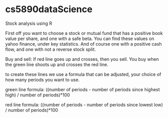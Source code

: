 # cs5890dataScience
Stock analysis using R

First off you want to choose a stock or mutual fund that has a positive book value per share, and one with a safe beta. 
You can find these values on yahoo finance, under key statistics. And of course one with a positive cash flow, and one with not a reverse stock split.

Buy and sell: If red line goes up and crosses, then you sell. You buy when the green line shoots up and crosses the red line. 

to create these lines we use a formula that can be adjusted, your choice of how many periods you want to use.

green line formula: ((number of periods - number of periods since highest high) / number of periods)*100

red line formula: ((number of periods - number of periods since lowest low) / number of periods)*100


